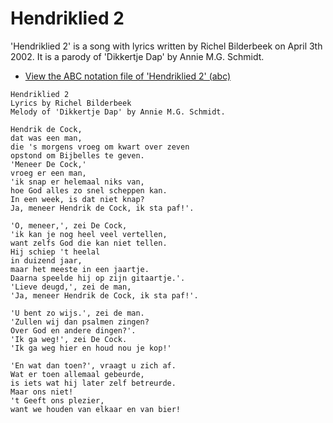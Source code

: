 # Hendriklied 2

'Hendriklied 2' is a song with lyrics written by Richel
Bilderbeek on April 3th 2002. It is a parody of 'Dikkertje Dap' by
Annie M.G. Schmidt. 

 * [View the ABC notation file of 'Hendriklied 2' (abc)](Hendriklied2.abc)

```
Hendriklied 2
Lyrics by Richel Bilderbeek
Melody of 'Dikkertje Dap' by Annie M.G. Schmidt. 

Hendrik de Cock,
dat was een man,
die 's morgens vroeg om kwart over zeven
opstond om Bijbelles te geven.
'Meneer De Cock,'
vroeg er een man,
'ik snap er helemaal niks van,
hoe God alles zo snel scheppen kan.
In een week, is dat niet knap?
Ja, meneer Hendrik de Cock, ik sta paf!'.

'O, meneer,', zei De Cock,
'ik kan je nog heel veel vertellen,
want zelfs God die kan niet tellen.
Hij schiep 't heelal
in duizend jaar,
maar het meeste in een jaartje.
Daarna speelde hij op zijn gitaartje.'.
'Lieve deugd,', zei de man,
'Ja, meneer Hendrik de Cock, ik sta paf!'.

'U bent zo wijs.', zei de man.
'Zullen wij dan psalmen zingen?
Over God en andere dingen?'.
'Ik ga weg!', zei De Cock.
'Ik ga weg hier en houd nou je kop!'

'En wat dan toen?', vraagt u zich af.
Wat er toen allemaal gebeurde,
is iets wat hij later zelf betreurde.
Maar ons niet!
't Geeft ons plezier,
want we houden van elkaar en van bier!
```

